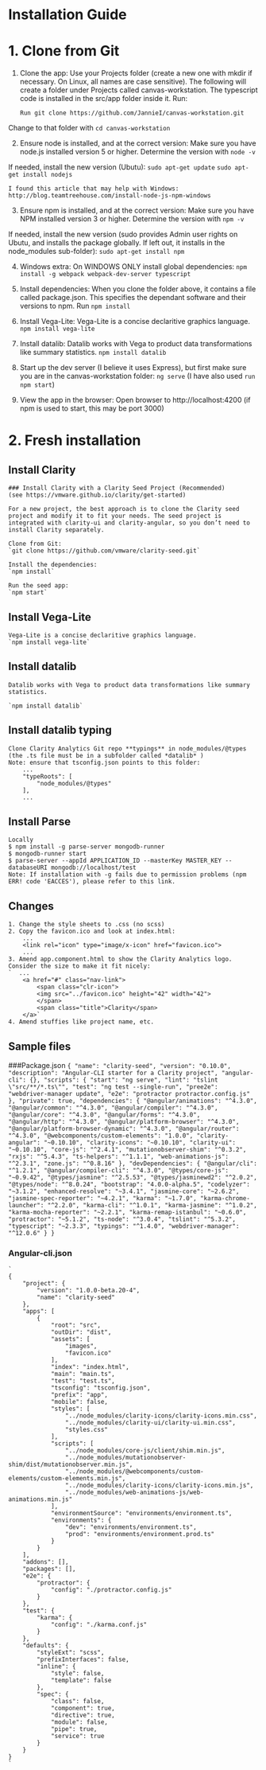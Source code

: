 # Installation Guide

# 1. Clone from Git

1. Clone the app:
Use your Projects folder (create a new one with mkdir if necessary.  On Linux, all names
are case sensitive).  The following will create a folder under Projects called canvas-workstation.  The typescript code is installed in the src/app folder inside it.  Run:

    `Run git clone https://github.com/JannieI/canvas-workstation.git`

Change to that folder with
    `cd canvas-workstation`


2. Ensure node is installed, and at the correct version:
Make sure you have node.js installed version 5 or higher.  Determine the version with
    `node -v`

If needed, install the new version (Ubutu):
    `sudo apt-get update`
    `sudo apt-get install nodejs`

    I found this article that may help with Windows:
    http://blog.teamtreehouse.com/install-node-js-npm-windows


3. Ensure npm is installed, and at the correct version:
Make sure you have NPM installed version 3 or higher.  Determine the version with
    `npm -v`

If needed, install the new version (sudo provides Admin user rights on Ubutu, and installs
the package globally.  If left out, it installs in the node_modules sub-folder):
    `sudo apt-get install npm`


4. Windows extra:
On WINDOWS ONLY install global dependencies:
    `npm install -g webpack webpack-dev-server typescript`


5. Install dependencies:
When you clone the folder above, it contains a file called package.json.  This specifies
the dependant software and their versions to npm.  Run
    `npm install`


6. Install Vega-Lite:
    Vega-Lite is a concise declaritive graphics language.
    `npm install vega-lite`

7. Install datalib:
    Datalib works with Vega to product data transformations like summary statistics.
    `npm install datalib`


8. Start up the dev server (I believe it uses Express), but first make sure you are in the canvas-workstation folder:
    `ng serve` (I have also used  `run npm start`)


9. View the app in the browser:
    Open browser to http://localhost:4200 (if npm is used to start, this may be port 3000)



# 2. Fresh installation

## Install Clarity

    ### Install Clarity with a Clarity Seed Project (Recommended)
    (see https://vmware.github.io/clarity/get-started)

    For a new project, the best approach is to clone the Clarity seed project and modify it to fit your needs. The seed project is integrated with clarity-ui and clarity-angular, so you don’t need to install Clarity separately.

    Clone from Git:
    `git clone https://github.com/vmware/clarity-seed.git`

    Install the dependencies:
    `npm install`

    Run the seed app:
    `npm start`

## Install Vega-Lite
    Vega-Lite is a concise declaritive graphics language.
    `npm install vega-lite`

## Install datalib
    Datalib works with Vega to product data transformations like summary statistics.

    `npm install datalib`

## Install datalib typing
    Clone Clarity Analytics Git repo **typings** in node_modules/@types (the .ts file must be in a subfolder called *datalib* )
    Note: ensure that tsconfig.json points to this folder:
        ...
        "typeRoots": [
            "node_modules/@types"
        ],
        ...

## Install Parse
    Locally
    $ npm install -g parse-server mongodb-runner
    $ mongodb-runner start
    $ parse-server --appId APPLICATION_ID --masterKey MASTER_KEY --databaseURI mongodb://localhost/test
    Note: If installation with -g fails due to permission problems (npm ERR! code 'EACCES'), please refer to this link.



## Changes
    1. Change the style sheets to .css (no scss)
    2. Copy the favicon.ico and look at index.html:
        ...
        <link rel="icon" type="image/x-icon" href="favicon.ico">
        ...
    3. Amend app.component.html to show the Clarity Analytics logo.  Consider the size to make it fit nicely:
    `  ...
        <a href="#" class="nav-link">
            <span class="clr-icon">
            <img src="../favicon.ico" height="42" width="42">
            </span>
            <span class="title">Clarity</span>
        </a>`
    4. Amend stuffies like project name, etc.

## Sample files

###Package.json
    `
    {
    "name": "clarity-seed",
    "version": "0.10.0",
    "description": "Angular-CLI starter for a Clarity project",
    "angular-cli": {},
    "scripts": {
        "start": "ng serve",
        "lint": "tslint \"src/**/*.ts\"",
        "test": "ng test --single-run",
        "pree2e": "webdriver-manager update",
        "e2e": "protractor protractor.config.js"
    },
    "private": true,
    "dependencies": {
        "@angular/animations": "^4.3.0",
        "@angular/common": "^4.3.0",
        "@angular/compiler": "^4.3.0",
        "@angular/core": "^4.3.0",
        "@angular/forms": "^4.3.0",
        "@angular/http": "^4.3.0",
        "@angular/platform-browser": "^4.3.0",
        "@angular/platform-browser-dynamic": "^4.3.0",
        "@angular/router": "^4.3.0",
        "@webcomponents/custom-elements": "1.0.0",
        "clarity-angular": "~0.10.10",
        "clarity-icons": "~0.10.10",
        "clarity-ui": "~0.10.10",
        "core-js": "^2.4.1",
        "mutationobserver-shim": "^0.3.2",
        "rxjs": "^5.4.3",
        "ts-helpers": "^1.1.1",
        "web-animations-js": "^2.3.1",
        "zone.js": "^0.8.16"
    },
    "devDependencies": {
        "@angular/cli": "^1.2.1",
        "@angular/compiler-cli": "^4.3.0",
        "@types/core-js": "~0.9.42",
        "@types/jasmine": "^2.5.53",
        "@types/jasminewd2": "^2.0.2",
        "@types/node": "^8.0.24",
        "bootstrap": "4.0.0-alpha.5",
        "codelyzer": "~3.1.2",
        "enhanced-resolve": "~3.4.1",
        "jasmine-core": "~2.6.2",
        "jasmine-spec-reporter": "~4.2.1",
        "karma": "~1.7.0",
        "karma-chrome-launcher": "^2.2.0",
        "karma-cli": "^1.0.1",
        "karma-jasmine": "^1.0.2",
        "karma-mocha-reporter": "~2.2.1",
        "karma-remap-istanbul": "~0.6.0",
        "protractor": "~5.1.2",
        "ts-node": "^3.0.4",
        "tslint": "^5.3.2",
        "typescript": "~2.3.3",
        "typings": "^1.4.0",
        "webdriver-manager": "^12.0.6"
    }
    }
    `

### Angular-cli.json
    `
    {
        "project": {
            "version": "1.0.0-beta.20-4",
            "name": "clarity-seed"
        },
        "apps": [
            {
                "root": "src",
                "outDir": "dist",
                "assets": [
                    "images",
                    "favicon.ico"
                ],
                "index": "index.html",
                "main": "main.ts",
                "test": "test.ts",
                "tsconfig": "tsconfig.json",
                "prefix": "app",
                "mobile": false,
                "styles": [
                    "../node_modules/clarity-icons/clarity-icons.min.css",
                    "../node_modules/clarity-ui/clarity-ui.min.css",
                    "styles.css"
                ],
                "scripts": [
                    "../node_modules/core-js/client/shim.min.js",
                    "../node_modules/mutationobserver-shim/dist/mutationobserver.min.js",
                    "../node_modules/@webcomponents/custom-elements/custom-elements.min.js",
                    "../node_modules/clarity-icons/clarity-icons.min.js",
                    "../node_modules/web-animations-js/web-animations.min.js"
                ],
                "environmentSource": "environments/environment.ts",
                "environments": {
                    "dev": "environments/environment.ts",
                    "prod": "environments/environment.prod.ts"
                }
            }
        ],
        "addons": [],
        "packages": [],
        "e2e": {
            "protractor": {
                "config": "./protractor.config.js"
            }
        },
        "test": {
            "karma": {
                "config": "./karma.conf.js"
            }
        },
        "defaults": {
            "styleExt": "scss",
            "prefixInterfaces": false,
            "inline": {
                "style": false,
                "template": false
            },
            "spec": {
                "class": false,
                "component": true,
                "directive": true,
                "module": false,
                "pipe": true,
                "service": true
            }
        }
    }
    `

##
